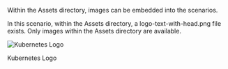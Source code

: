 Within the Assets directory, images can be embedded into the scenarios.

In this scenario, within the Assets directory, a logo-text-with-head.png file exists. Only images within the Assets directory are available.

![Kubernetes Logo](scenario-examples/imagedisplay/assets/index.png)

Kubernetes Logo